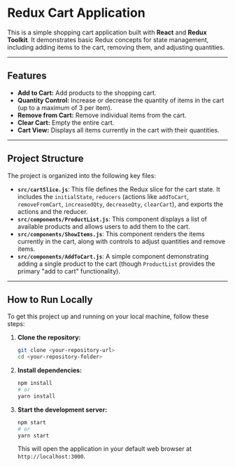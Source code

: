# Redux Cart Application

This is a simple shopping cart application built with **React** and **Redux Toolkit**. It demonstrates basic Redux concepts for state management, including adding items to the cart, removing them, and adjusting quantities.

---

## Features

* **Add to Cart:** Add products to the shopping cart.
* **Quantity Control:** Increase or decrease the quantity of items in the cart (up to a maximum of 3 per item).
* **Remove from Cart:** Remove individual items from the cart.
* **Clear Cart:** Empty the entire cart.
* **Cart View:** Displays all items currently in the cart with their quantities.

---

## Project Structure

The project is organized into the following key files:

* **`src/cartSlice.js`**: This file defines the Redux slice for the cart state. It includes the `initialState`, `reducers` (actions like `addToCart`, `removeFromCart`, `increasedQty`, `decreaseQty`, `clearCart`), and exports the actions and the reducer.
* **`src/components/ProductList.js`**: This component displays a list of available products and allows users to add them to the cart.
* **`src/components/ShowItems.js`**: This component renders the items currently in the cart, along with controls to adjust quantities and remove items.
* **`src/components/AddToCart.js`**: A simple component demonstrating adding a single product to the cart (though `ProductList` provides the primary "add to cart" functionality).

---

## How to Run Locally

To get this project up and running on your local machine, follow these steps:

1.  **Clone the repository:**

    ```bash
    git clone <your-repository-url>
    cd <your-repository-folder>
    ```

2.  **Install dependencies:**

    ```bash
    npm install
    # or
    yarn install
    ```

3.  **Start the development server:**

    ```bash
    npm start
    # or
    yarn start
    ```

    This will open the application in your default web browser at `http://localhost:3000`.

